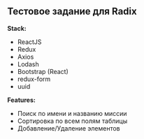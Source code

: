 ## Тестовое задание для Radix

**Stack:**

* ReactJS
* Redux
* Axios
* Lodash
* Bootstrap (React)
* redux-form
* uuid

**Features:**

* Поиск по имени и названию миссии
* Сортировка по всем полям таблицы
* Добавление/Удаление элементов
<!-- *Пагинация* -->



